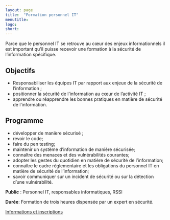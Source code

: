 ```yaml
---
layout: page
title:  "Formation personnel IT"
menutitle:
logo:
short:
---
```

Parce que le personnel IT se retrouve au cœur des enjeux informationnels il est important qu’il puisse recevoir une formation à la sécurité de l’information spécifique.

## Objectifs

* Responsabiliser les équipes IT par rapport aux enjeux de la sécurité de l’information ;
* positionner la sécurité de l’information au cœur de l’activité IT ;
* apprendre ou réapprendre les bonnes pratiques en matière de sécurité de l’information.

## Programme

* développer de manière sécurisé ;
* revoir le code;
* faire du pen testing;
* maintenir un système d’information de manière sécurisée;
* connaître des menaces et des vulnérabilités courantes;
* adopter les gestes du quotidien en matière de sécurité de l’information;
* connaître le cadre réglementaire et les obligations du personnel IT en matière de sécurité de l’information;
* savoir communiquer sur un incident de sécurité ou sur la détection d’une vulnérabilité.

**Public** : Personnel IT, responsables informatiques, RSSI

**Durée**: Formation de trois heures dispensée par un expert en sécurité.

[Informations et inscriptions](mailto:services@cases.lu?subject=Formation%20CASES)
